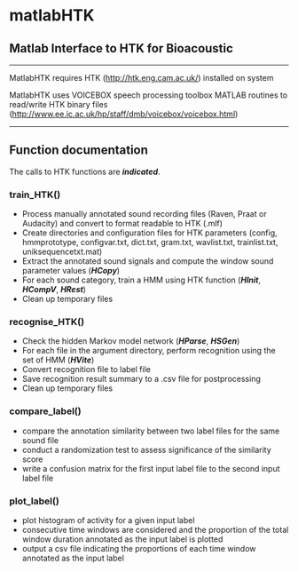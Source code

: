 # matlabHTK
## Matlab Interface to HTK for Bioacoustic

---

MatlabHTK requires HTK (http://htk.eng.cam.ac.uk/) installed on system

MatlabHTK uses VOICEBOX speech processing toolbox MATLAB routines to read/write HTK binary files (http://www.ee.ic.ac.uk/hp/staff/dmb/voicebox/voicebox.html)

---

##  Function documentation
The calls to HTK functions are _**indicated**_.

### train_HTK()
* Process manually annotated sound recording files (Raven, Praat or Audacity) and convert to format readable to HTK (.mlf)
* Create directories and configuration files for HTK parameters (config, hmmprototype, configvar.txt, dict.txt, gram.txt, wavlist.txt, trainlist.txt, uniksequencetxt.mat)
* Extract the annotated sound signals and compute the window sound parameter values (_**HCopy**_)
* For each sound category, train a HMM using HTK function (_**HInit**_, _**HCompV**_, _**HRest**_)
* Clean up temporary files

### recognise_HTK()
* Check the hidden Markov model network (_**HParse**_, _**HSGen**_)
* For each file in the argument directory, perform recognition using the set of HMM (_**HVite**_)
* Convert recognition file to label file
* Save recognition result summary to a .csv file for postprocessing
* Clean up temporary files

### compare_label()
* compare the annotation similarity between two label files for the same sound file
* conduct a randomization test to assess significance of the similarity score
* write a confusion matrix for the first input label file to the second input label file

### plot_label()
* plot histogram of activity for a given input label
* consecutive time windows are considered and the proportion of the total window duration annotated as the input label is plotted
* output a csv file indicating the proportions of each time window annotated as the input label


